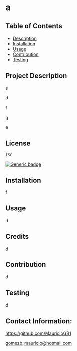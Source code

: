 
# a


## Table of Contents
- [Description](#project-description)
- [Installation](#installation)
- [Usage](#usage)
- [Contribution](#contribution)
- [Testing](#testing)


## Project Description
s

d

f

g

e



## License
    ISC
    
  [![Generic badge](https://img.shields.io/badge/License-ISC-green.svg)](https://choosealicense.com/licenses/isc/.)
  


## Installation
f



## Usage
d



## Credits
d



## Contribution
d


## Testing
d

## Contact Information:
https://github.com/MauricioGB1

gomezb_mauricio@hotmail.com

